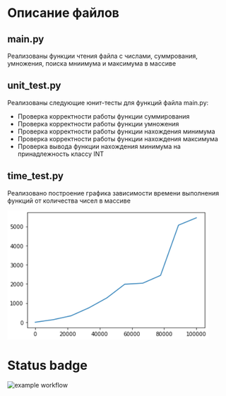 # Описание файлов

## main.py 

Реализованы функции чтения файла с числами, суммрования, умножения, поиска мниимума и максимума в массиве

## unit_test.py

Реализованы следующие юнит-тесты для функций файла main.py:
- Проверка корректности работы функции суммирования
- Проверка корректности работы функции умножения
- Проверка корректности работы функции нахождения минимума
- Проверка корректности работы функции нахождения максимума
- Проверка вывода функции нахождения минимума на принадлежность классу INT

## time_test.py

Реализовано построение графика зависимости времени выполнения функций от количества чисел в массиве

![alt text](plot.png)

# Status badge
![example workflow](https://github.com/Thamgr/tp_hse_2/actions/workflows/github-actions-demo.yml/badge.svg)
